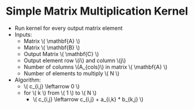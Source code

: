 Simple Matrix Multiplication Kernel
===================================

- Run kernel for every output matrix element
- Inputs:
    - Matrix \\( \mathbf{A} \\)
    - Matrix \\( \mathbf{B} \\)
    - Output Matrix \\( \mathbf{C} \\)
    - Output element row \\(i\\) and column \\(j\\)
    - Number of columns \\(A_{cols}\\) in matrix \\( \mathbf{A} \\)
    - Number of elements to multiply \\( N \\)
- Algorithm:
    - \\( c_{i,j} \leftarrow 0 \\)
    - for \\( k \\) from \\( 1 \\) to \\( N \\)
        - \\( c_{i,j} \leftarrow c_{i,j} + a_{i,k} * b_{k,j} \\)

<div>
    <script type="text/javascript">
        MathJax.Hub.Queue(["Typeset", MathJax.Hub]);
    </script>
</div>
